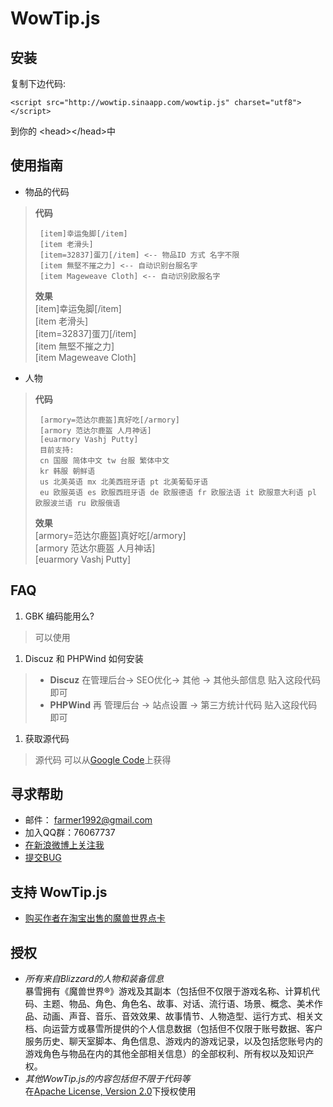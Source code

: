 WowTip.js
=========

安装
----

复制下边代码:

    <script src="http://wowtip.sinaapp.com/wowtip.js" charset="utf8"></script>

到你的 &lt;head&gt;&lt;/head&gt;中


使用指南
--------


* 物品的代码

> **代码**
>	
>      [item]幸运兔脚[/item]
>      [item 老滑头]
>      [item=32837]蛋刀[/item] <-- 物品ID 方式 名字不限
>      [item 無堅不摧之力] <-- 自动识别台服名字
>      [item Mageweave Cloth] <-- 自动识别欧服名字
> 
> **效果**  
> [item]幸运兔脚[/item]  
> [item 老滑头]  
> [item=32837]蛋刀[/item]  
> [item 無堅不摧之力]  
> [item Mageweave Cloth]  
> 

* 人物

> **代码**
>	
>      [armory=范达尔鹿盔]真好吃[/armory]
>      [armory 范达尔鹿盔 人月神话]
>      [euarmory Vashj Putty]
>      目前支持: 
>      cn 国服 简体中文 tw 台服 繁体中文 
>      kr 韩服 朝鲜语 
>      us 北美英语 mx 北美西班牙语 pt 北美葡萄牙语
>      eu 欧服英语 es 欧服西班牙语 de 欧服德语 fr 欧服法语 it 欧服意大利语 pl 欧服波兰语 ru 欧服俄语
> 
> **效果**  
> [armory=范达尔鹿盔]真好吃[/armory]  
> [armory 范达尔鹿盔 人月神话]  
> [euarmory Vashj Putty]  
> 

FAQ
---

1. GBK 编码能用么?
> 可以使用

1. Discuz 和 PHPWind 如何安装
> * **Discuz** 在管理后台-> SEO优化-> 其他 -> 其他头部信息 贴入这段代码即可  
> * **PHPWind** 再 管理后台 ->  站点设置 -> 第三方统计代码 贴入这段代码即可 

1. 获取源代码
> 源代码 可以从[Google Code](http://code.google.com/p/itemstatlite/source/checkout)上获得

寻求帮助
-------
* 邮件： <farmer1992@gmail.com>
* 加入QQ群：76067737 
* [在新浪微博上关注我](http://weibo.com/tg123)
* [提交BUG](http://code.google.com/p/itemstatlite/issues/list)

支持 WowTip.js
-------------
* [购买作者在淘宝出售的魔兽世界点卡](http://item.taobao.com/item.htm?id=8925044258)

授权
----
* *所有来自Blizzard的人物和装备信息*  
暴雪拥有《魔兽世界®》游戏及其副本（包括但不仅限于游戏名称、计算机代码、主题、物品、角色、角色名、故事、对话、流行语、场景、概念、美术作品、动画、声音、音乐、音效效果、故事情节、人物造型、运行方式、相关文档、向运营方或暴雪所提供的个人信息数据（包括但不仅限于账号数据、客户服务历史、聊天室脚本、角色信息、游戏内的游戏记录，以及包括您账号内的游戏角色与物品在内的其他全部相关信息）的全部权利、所有权以及知识产权。
* *其他WowTip.js的内容包括但不限于代码等*  
在[Apache License, Version 2.0](http://www.apache.org/licenses/LICENSE-2.0.html)下授权使用  
